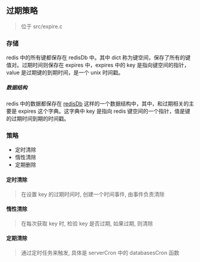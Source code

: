 ## 过期策略
> 位于 src/expire.c

### 存储
redis 中的所有键都保存在 redisDb 中。其中 dict 称为键空间，保存了所有的键值对。过期时间则保存在 expires 中，expires 中的 key 是指向键空间的指针，value 是过期键的到期时间，是一个 unix 时间戳。

##### 数据结构
redis 中的数据都保存在 [redisDb](../struct/common/redisDb.md) 这样的一个数据结构中，其中，和过期相关的主要是 expires 这个字典。这字典中 key 是指向 redis 键空间的一个指针，值是键的过期时间到期的时间戳。

### 策略
* 定时清除
* 惰性清除
* 定期删除

#### 定时清除
> 在设置 key 的过期时间时, 创建一个时间事件, 由事件负责清除

#### 惰性清除
> 在每次获取 key 时, 检验 key 是否过期, 如果过期, 则清除

#### 定期清除
> 通过定时任务来触发, 具体是 serverCron 中的 databasesCron 函数